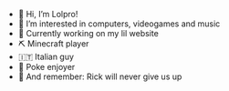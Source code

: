 - 👋 Hi, I’m Lolpro!
- 👀 I’m interested in computers, videogames and music
- 🐍 Currently working on my lil website
- ⛏️ Minecraft player
- 🇮🇹 Italian guy
- 🥙 Poke enjoyer
- 🤪 And remember: Rick will never give us up
